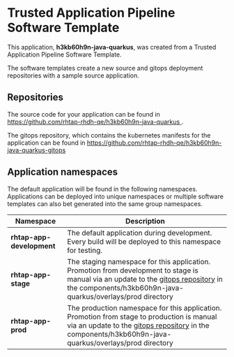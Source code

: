 # Trusted Application Pipeline Software Template

This application, **h3kb60h9n-java-quarkus**, was created from a Trusted Application Pipeline Software Template.

The software templates create a new source and gitops deployment repositories with a sample source application. 

## Repositories

The source code for your application can be found in [https://github.com/rhtap-rhdh-qe/h3kb60h9n-java-quarkus ](https://github.com/rhtap-rhdh-qe/h3kb60h9n-java-quarkus ).
 
The gitops repository, which contains the kubernetes manifests for the application can be found in 
[https://github.com/rhtap-rhdh-qe/h3kb60h9n-java-quarkus-gitops ](https://github.com/rhtap-rhdh-qe/h3kb60h9n-java-quarkus-gitops ) 

## Application namespaces 

The default application will be found in the following namespaces. Applications can be deployed into unique namespaces or multiple software templates can also bet generated into the same group namespaces.  

|  Namespace   |  Description   |  
| -------- | -------- |   
| **rhtap-app-development** | The default application during development. Every build will be deployed to this namespace for testing. | 
| **rhtap-app-stage** | The staging namespace for this application. Promotion from development to stage is manual via an update to the [gitops repository](https://github.com/rhtap-rhdh-qe/h3kb60h9n-java-quarkus-gitops ) in the components/h3kb60h9n-java-quarkus/overlays/prod directory |  
| **rhtap-app-prod** | The production namespace for this application. Promotion from stage to production is manual via an update to the [gitops repository](https://github.com/rhtap-rhdh-qe/h3kb60h9n-java-quarkus-gitops ) in the components/h3kb60h9n-java-quarkus/overlays/prod directory | 